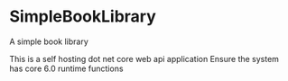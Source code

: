 # SimpleBookLibrary
A simple book library

This is a self hosting dot net core web api application
Ensure the system has core 6.0 runtime functions
